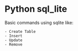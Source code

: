 # Python sql_lite

Basic commands using sqlite like:
```
- Create Table
- Insert
- Update
- Remove
```
